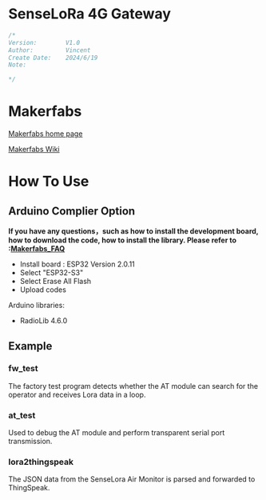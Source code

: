 # SenseLoRa 4G Gateway

```c++
/*
Version:		V1.0
Author:			Vincent
Create Date:	2024/6/19
Note:

*/
```
# Makerfabs

[Makerfabs home page](https://www.makerfabs.com/)

[Makerfabs Wiki](https://wiki.makerfabs.com/)

# How To Use

## Arduino Complier Option

**If you have any questions，such as how to install the development board, how to download the code, how to install the library. Please refer to :[Makerfabs_FAQ](https://github.com/Makerfabs/Makerfabs_FAQ)**

- Install board : ESP32 Version 2.0.11
- Select "ESP32-S3"
- Select Erase All Flash
- Upload codes

Arduino libraries:

- RadioLib 4.6.0

## Example

### fw_test

The factory test program detects whether the AT module can search for the operator and receives Lora data in a loop.

### at_test

Used to debug the AT module and perform transparent serial port transmission.


### lora2thingspeak

The JSON data from the SenseLora Air Monitor is parsed and forwarded to ThingSpeak.